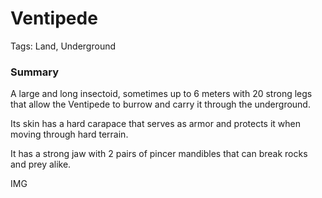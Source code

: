 # Ventipede

Tags: Land, Underground

### Summary

A large and long insectoid, sometimes up to 6 meters with 20 strong legs that allow the Ventipede to burrow and carry it through the underground.

Its skin has a hard carapace that serves as armor and protects it when moving through hard terrain.

It has a strong jaw with 2 pairs of pincer mandibles that can break rocks and prey alike.

IMG